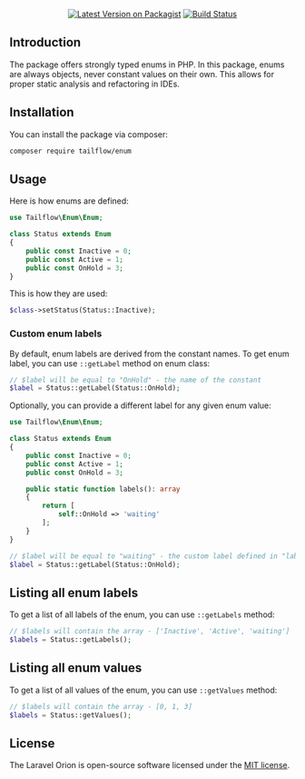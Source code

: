 <p align="center">
<a href="https://packagist.org/packages/tailflow/enum"><img src="https://img.shields.io/packagist/v/tailflow/enum.svg" alt="Latest Version on Packagist"></a>
<a href="https://github.com/tailflow/enum/actions"><img src="https://img.shields.io/github/workflow/status/tailflow/enum/default" alt="Build Status"></a>
</p>

## Introduction

The package offers strongly typed enums in PHP. In this package, enums are always objects, never constant values on their own. This allows for proper static analysis and refactoring in IDEs.

## Installation

You can install the package via composer:

```bash
composer require tailflow/enum
```

## Usage

Here is how enums are defined:

```php
use Tailflow\Enum\Enum;

class Status extends Enum
{
    public const Inactive = 0;
    public const Active = 1;
    public const OnHold = 3;
}
```

This is how they are used:

```php
$class->setStatus(Status::Inactive);
```

### Custom enum labels

By default, enum labels are derived from the constant names. To get enum label, you can use `::getLabel` method on enum class:

```php
// $label will be equal to "OnHold" - the name of the constant
$label = Status::getLabel(Status::OnHold); 
```

Optionally, you can provide a different label for any given enum value:

```php
use Tailflow\Enum\Enum;

class Status extends Enum
{
    public const Inactive = 0;
    public const Active = 1;
    public const OnHold = 3;

    public static function labels(): array
    {
        return [
            self::OnHold => 'waiting'
        ];
    }
}

// $label will be equal to "waiting" - the custom label defined in "labels" method
$label = Status::getLabel(Status::OnHold); 
```

## Listing all enum labels

To get a list of all labels of the enum, you can use `::getLabels` method:

```php
// $labels will contain the array - ['Inactive', 'Active', 'waiting']
$labels = Status::getLabels(); 
```

## Listing all enum values

To get a list of all values of the enum, you can use `::getValues` method:

```php
// $labels will contain the array - [0, 1, 3]
$labels = Status::getValues(); 
```

## License

The Laravel Orion is open-source software licensed under the [MIT license](https://opensource.org/licenses/MIT).
